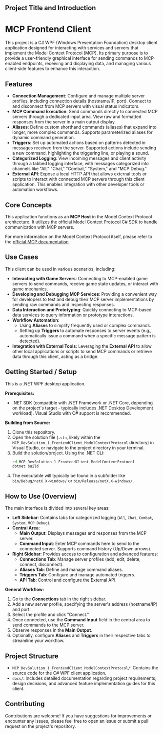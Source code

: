 ## Project Title and Introduction
# MCP Frontend Client
This project is a C# WPF (Windows Presentation Foundation) desktop client application designed for interacting with services and servers that implement the Model Context Protocol (MCP). Its primary purpose is to provide a user-friendly graphical interface for sending commands to MCP-enabled endpoints, receiving and displaying data, and managing various client-side features to enhance this interaction.

## Features
*   **Connection Management**: Configure and manage multiple server profiles, including connection details (hostname/IP, port). Connect to and disconnect from MCP servers with visual status indicators.
*   **MCP Command Execution**: Send commands directly to connected MCP servers through a dedicated input area. View raw and formatted responses from the server in a main output display.
*   **Aliases**: Define custom shorthand commands (aliases) that expand into longer, more complex commands. Supports parameterized aliases for dynamic command generation.
*   **Triggers**: Set up automated actions based on patterns detected in messages received from the server. Supported actions include sending a new command, highlighting the triggering line, or playing a sound.
*   **Categorized Logging**: View incoming messages and client activity through a tabbed logging interface, with messages categorized into channels like "All," "Chat," "Combat," "System," and "MCP Debug."
*   **External API**: Expose a local HTTP API that allows external tools or scripts to interact with connected MCP servers through this client application. This enables integration with other developer tools or automation workflows.

## Core Concepts
This application functions as an **MCP Host** in the Model Context Protocol architecture. It utilizes the official [Model Context Protocol C# SDK](https://github.com/modelcontextprotocol/csharp-sdk) to handle communication with MCP servers.

For more information on the Model Context Protocol itself, please refer to the [official MCP documentation](https://modelcontextprotocol.io/introduction).

## Use Cases
This client can be used in various scenarios, including:
*   **Interacting with Game Servers**: Connecting to MCP-enabled game servers to send commands, receive game state updates, or interact with game mechanics.
*   **Developing and Debugging MCP Services**: Providing a convenient way for developers to test and debug their MCP server implementations by sending raw commands and inspecting responses.
*   **Data Interaction and Prototyping**: Quickly connecting to MCP-based data services to query information or prototype interactions.
*   **Workflow Automation**:
    *   Using **Aliases** to simplify frequently used or complex commands.
    *   Setting up **Triggers** to automate responses to server events (e.g., automatically issue a command when a specific message pattern is detected).
*   **Integration with External Tools**: Leveraging the **External API** to allow other local applications or scripts to send MCP commands or retrieve data through this client, acting as a bridge.

## Getting Started / Setup
This is a .NET WPF desktop application.

**Prerequisites:**
*   .NET SDK (compatible with .NET Framework or .NET Core, depending on the project's target - typically includes .NET Desktop Development workload). Visual Studio with C# support is recommended.

**Building from Source:**
1.  Clone this repository.
2.  Open the solution file (`.sln`, likely within the `MCP_DevSolution_1_FrontendClient_ModelContextProtocol` directory) in Visual Studio, or navigate to the project directory in your terminal.
3.  Build the solution/project. Using the .NET CLI:
    ```bash
    cd MCP_DevSolution_1_FrontendClient_ModelContextProtocol
    dotnet build
    ```
4.  The executable will typically be found in a subfolder like `bin/Debug/netX.X-windows/` or `bin/Release/netX.X-windows/`.

## How to Use (Overview)
The main interface is divided into several key areas:
*   **Left Sidebar**: Contains tabs for categorized logging (`All`, `Chat`, `Combat`, `System`, `MCP Debug`).
*   **Central Area**:
    *   **Main Output**: Displays messages and responses from the MCP server.
    *   **Command Input**: Enter MCP commands here to send to the connected server. Supports command history (Up/Down arrows).
*   **Right Sidebar**: Provides access to configuration and advanced features:
    *   **Connections Tab**: Manage server profiles (add, edit, delete, connect, disconnect).
    *   **Aliases Tab**: Define and manage command aliases.
    *   **Triggers Tab**: Configure and manage automated triggers.
    *   **API Tab**: Control and configure the External API.

**General Workflow:**
1.  Go to the **Connections** tab in the right sidebar.
2.  Add a new server profile, specifying the server's address (hostname/IP) and port.
3.  Select the profile and click "Connect."
4.  Once connected, use the **Command Input** field in the central area to send commands to the MCP server.
5.  Observe responses in the **Main Output**.
6.  Optionally, configure **Aliases** and **Triggers** in their respective tabs to streamline your workflow.

## Project Structure
*   `MCP_DevSolution_1_FrontendClient_ModelContextProtocol/`: Contains the source code for the C# WPF client application.
*   `docs/`: Includes detailed documentation regarding project requirements, design decisions, and advanced feature implementation guides for this client.

## Contributing
Contributions are welcome! If you have suggestions for improvements or encounter any issues, please feel free to open an issue or submit a pull request on the project's repository.
